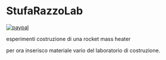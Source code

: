 # StufaRazzoLab

[![paypal](https://www.paypalobjects.com/en_US/i/btn/btn_donateCC_LG.gif)](https://www.paypal.com/cgi-bin/webscr?cmd=_s-xclick&hosted_button_id=2BEWU4R26WVNL)

esperimenti costruzione di una rocket mass heater

per ora inserisco materiale vario del laboratorio di costruzione.
